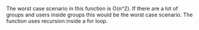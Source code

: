 The worst case scenario in this function is O(n^2). If there are a lot of groups and users inside groups this would be the worst case scenario. The function uses recursion inside a for loop. 